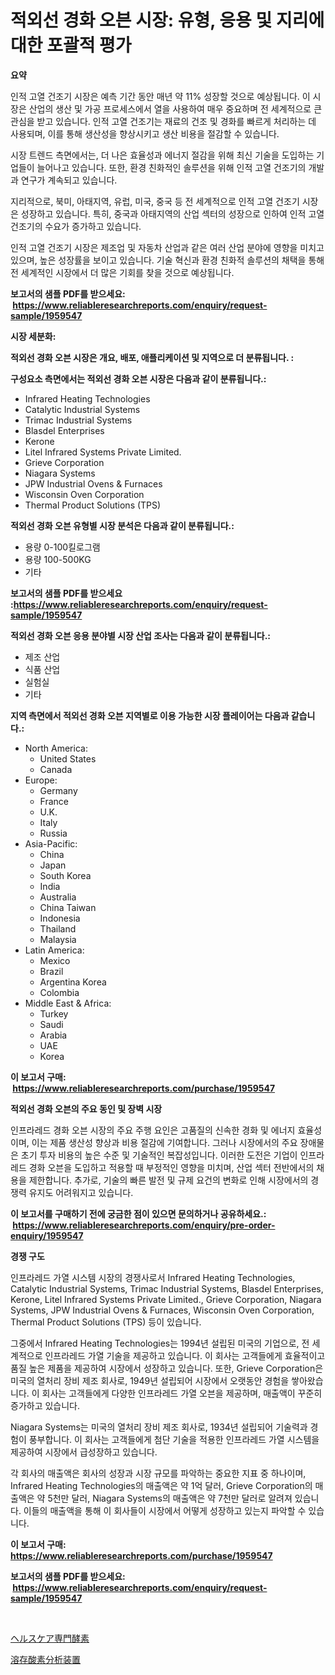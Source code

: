 <p><h1>적외선 경화 오븐 시장: 유형, 응용 및 지리에 대한 포괄적 평가</h1></p><p><strong>요약</strong></p>
<p><p>인적 고열 건조기 시장은 예측 기간 동안 매년 약 11% 성장할 것으로 예상됩니다. 이 시장은 산업의 생산 및 가공 프로세스에서 열을 사용하여 매우 중요하며 전 세계적으로 큰 관심을 받고 있습니다. 인적 고열 건조기는 재료의 건조 및 경화를 빠르게 처리하는 데 사용되며, 이를 통해 생산성을 향상시키고 생산 비용을 절감할 수 있습니다.</p><p>시장 트렌드 측면에서는, 더 나은 효율성과 에너지 절감을 위해 최신 기술을 도입하는 기업들이 늘어나고 있습니다. 또한, 환경 친화적인 솔루션을 위해 인적 고열 건조기의 개발과 연구가 계속되고 있습니다.</p><p>지리적으로, 북미, 아태지역, 유럽, 미국, 중국 등 전 세계적으로 인적 고열 건조기 시장은 성장하고 있습니다. 특히, 중국과 아태지역의 산업 섹터의 성장으로 인하여 인적 고열 건조기의 수요가 증가하고 있습니다.</p><p>인적 고열 건조기 시장은 제조업 및 자동차 산업과 같은 여러 산업 분야에 영향을 미치고 있으며, 높은 성장률을 보이고 있습니다. 기술 혁신과 환경 친화적 솔루션의 채택을 통해 전 세계적인 시장에서 더 많은 기회를 찾을 것으로 예상됩니다.</p></p>
<p><strong>보고서의 샘플 PDF를 받으세요: &nbsp;<a href="https://www.reliableresearchreports.com/enquiry/request-sample/1959547">https://www.reliableresearchreports.com/enquiry/request-sample/1959547</a></strong></p>
<p><strong>시장 세분화:</strong></p>
<p><strong> 적외선 경화 오븐 시장은 개요, 배포, 애플리케이션 및 지역으로 더 분류됩니다. :</strong></p>
<p><strong>구성요소 측면에서는 적외선 경화 오븐 시장은 다음과 같이 분류됩니다.:</strong></p>
<p><ul><li>Infrared Heating Technologies</li><li>Catalytic Industrial Systems</li><li>Trimac Industrial Systems</li><li>Blasdel Enterprises</li><li>Kerone</li><li>Litel Infrared Systems Private Limited.</li><li>Grieve Corporation</li><li>Niagara Systems</li><li>JPW Industrial Ovens & Furnaces</li><li>Wisconsin Oven Corporation</li><li>Thermal Product Solutions (TPS)</li></ul></p>
<p><strong> 적외선 경화 오븐 유형별 시장 분석은 다음과 같이 분류됩니다.:</strong></p>
<p><ul><li>용량 0-100킬로그램</li><li>용량 100-500KG</li><li>기타</li></ul></p>
<p><strong>보고서의 샘플 PDF를 받으세요 :<a href="https://www.reliableresearchreports.com/enquiry/request-sample/1959547">https://www.reliableresearchreports.com/enquiry/request-sample/1959547</a></strong></p>
<p><strong> 적외선 경화 오븐 응용 분야별 시장 산업 조사는 다음과 같이 분류됩니다.:</strong></p>
<p><ul><li>제조 산업</li><li>식품 산업</li><li>실험실</li><li>기타</li></ul></p>
<p><strong>지역 측면에서 적외선 경화 오븐 지역별로 이용 가능한 시장 플레이어는 다음과 같습니다.:</strong></p>
<p><ul>
    <li>
        North America:
        <ul>
            <li>United States</li>
            <li>Canada</li>
        </ul>
    </li>
    <li>
        Europe:
        <ul>
            <li>Germany</li>
            <li>France</li>
            <li>U.K.</li>
            <li>Italy</li>
            <li>Russia</li>
        </ul>
    </li>
    <li>
        Asia-Pacific:
        <ul>
            <li>China</li>
            <li>Japan</li>
            <li>South Korea</li>
            <li>India</li>
            <li>Australia</li>
            <li>China Taiwan</li>
            <li>Indonesia</li>
            <li>Thailand</li>
            <li>Malaysia</li>
        </ul>
    </li>
    <li>
        Latin America:
        <ul>
            <li>Mexico</li>
            <li>Brazil</li>
            <li>Argentina Korea</li>
            <li>Colombia</li>
        </ul>
    </li>
    <li>
        Middle East & Africa:
        <ul>
            <li>Turkey</li>
            <li>Saudi</li>
            <li>Arabia</li>
            <li>UAE</li>
            <li>Korea</li>
        </ul>
    </li>
    </ul></p>
<p><strong>이 보고서 구매: &nbsp;<a href="https://www.reliableresearchreports.com/purchase/1959547">https://www.reliableresearchreports.com/purchase/1959547</a></strong></p>
<p><strong>적외선 경화 오븐의 주요 동인 및 장벽 시장</strong></p>
<p><p>인프라레드 경화 오븐 시장의 주요 주행 요인은 고품질의 신속한 경화 및 에너지 효율성이며, 이는 제품 생산성 향상과 비용 절감에 기여합니다. 그러나 시장에서의 주요 장애물은 초기 투자 비용의 높은 수준 및 기술적인 복잡성입니다. 이러한 도전은 기업이 인프라레드 경화 오븐을 도입하고 적용할 때 부정적인 영향을 미치며, 산업 섹터 전반에서의 채용을 제한합니다. 추가로, 기술의 빠른 발전 및 규제 요건의 변화로 인해 시장에서의 경쟁력 유지도 어려워지고 있습니다.</p></p>
<p><strong>이 보고서를 구매하기 전에 궁금한 점이 있으면 문의하거나 공유하세요.: &nbsp;<a href="https://www.reliableresearchreports.com/enquiry/pre-order-enquiry/1959547">https://www.reliableresearchreports.com/enquiry/pre-order-enquiry/1959547</a></strong></p>
<p><strong>경쟁 구도</strong></p>
<p><p>인프라레드 가열 시스템 시장의 경쟁사로서 Infrared Heating Technologies, Catalytic Industrial Systems, Trimac Industrial Systems, Blasdel Enterprises, Kerone, Litel Infrared Systems Private Limited., Grieve Corporation, Niagara Systems, JPW Industrial Ovens & Furnaces, Wisconsin Oven Corporation, Thermal Product Solutions (TPS) 등이 있습니다. </p><p>그중에서 Infrared Heating Technologies는 1994년 설립된 미국의 기업으로, 전 세계적으로 인프라레드 가열 기술을 제공하고 있습니다. 이 회사는 고객들에게 효율적이고 품질 높은 제품을 제공하여 시장에서 성장하고 있습니다. 또한, Grieve Corporation은 미국의 열처리 장비 제조 회사로, 1949년 설립되어 시장에서 오랫동안 경험을 쌓아왔습니다. 이 회사는 고객들에게 다양한 인프라레드 가열 오븐을 제공하며, 매출액이 꾸준히 증가하고 있습니다.</p><p>Niagara Systems는 미국의 열처리 장비 제조 회사로, 1934년 설립되어 기술력과 경험이 풍부합니다. 이 회사는 고객들에게 첨단 기술을 적용한 인프라레드 가열 시스템을 제공하여 시장에서 급성장하고 있습니다.</p><p>각 회사의 매출액은 회사의 성장과 시장 규모를 파악하는 중요한 지표 중 하나이며, Infrared Heating Technologies의 매출액은 약 1억 달러, Grieve Corporation의 매출액은 약 5천만 달러, Niagara Systems의 매출액은 약 7천만 달러로 알려져 있습니다. 이들의 매출액을 통해 이 회사들이 시장에서 어떻게 성장하고 있는지 파악할 수 있습니다.</p></p>
<p><strong>이 보고서 구매: &nbsp; <a href="https://www.reliableresearchreports.com/purchase/1959547">https://www.reliableresearchreports.com/purchase/1959547</a></strong></p>
<p><strong>보고서의 샘플 PDF를 받으세요: &nbsp;<a href="https://www.reliableresearchreports.com/enquiry/request-sample/1959547">https://www.reliableresearchreports.com/enquiry/request-sample/1959547</a></strong><strong></strong></p>
<p>&nbsp;</p>
<p><p><a href="https://github.com/EstaSprer20231/Market-Research-Report-List-1/blob/main/59033387953.md">ヘルスケア専門酵素</a></p><p><a href="https://github.com/vlcostes/Market-Research-Report-List-1/blob/main/80574907952.md">溶存酸素分析装置</a></p></p>